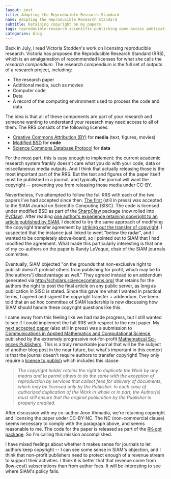 ```yaml
---
layout: post
title: Adopting the Reproducible Research Standard
name: Adopting the Reproducible Research Standard
subtitle: Retaining copyright on my papers
tags: reproducible-research scientific-publishing open-access publications
categories: blog
---
```



Back in July, I read Victoria Stodden's work on licensing reproducible
research.  Victoria has proposed the Reproducible Research Standard (RRS),
which is an amalgamation of recommended licenses for what she calls the
*research compendium*.  The research compendium is the full set of outputs of a
research project, including:

 - The research paper
 - Additional media, such as movies
 - Computer code
 - Data
 - A record of the computing environment used to process the code and data
 
The idea is that all of these components are part of your research and someone
wanting to understand your research may need access to all of them.  The RRS
consists of the following licenses:

 - [Creative Commons Attribution (BY)](http://creativecommons.org/licenses/by/3.0/) for **media** (text, figures, movies)
 - [Modified BSD](http://en.wikipedia.org/wiki/BSD_licenses%233-clause_license_.28.22New_BSD_License.22_or_.22Modified_BSD_License.22.29) for **code**
 - [Science Commons Database Protocol](http://sciencecommons.org/resources/faq/database-protocol) for **data**
 
 For the most part, this is easy enough to implement: the current academic
 research system frankly doesn't care what you do with your code, data or
 miscellaneous media outputs.  And I think that actually releasing those is
 the most important part of the RRS.
 But the text and figures of the paper itself
 must be published in a journal, and typically the journal will want the
 copyright -- preventing you from releasing those media under CC-BY.
 
Nevertheless, I've attempted to follow the full RRS with each of the two papers
I've had accepted since then.  [The first](http://arxiv.org/abs/1111.3499)
(still in press) was accepted to the SIAM Journal on Scientific Computing
(SISC).  The code is licensed under modified BSD as part of the
[SharpClaw](https://github.com/clawpack/sharpclaw) package (now rolled into
[PyClaw](https://github.com/clawpack/pyclaw)). After reading [one author's
experience retaining copyright to an article published by
SIAM](http://adamdsmith.wordpress.com/2009/07/07/copyright-copywrong/), I
decided to try the same approach of modifying the copyright transfer agreement
by [striking out the transfer of
copyright](http://adamdsmith.wordpress.com/2009/07/07/copyright-copywrong/#jp-carousel-138).
I suspected that the instance just linked to went "below the radar", and I
wanted to be completely above-board, so I pointed out to SIAM that I had
modified the agreement.  What made this particularly interesting is that one of
my co-authors on the paper is Randy LeVeque, chair of the SIAM journals
committee.
 
Eventually, SIAM objected  "on the grounds that non-exclusive right to publish
doesn't prohibit
others from publishing for profit, which may be to [the authors'] disadvantage as
well."  They agreed instead to an addendum generated via
http://scholars.sciencecommons.org/ that retains for the authors the right to
post the final article on any public server, as long as publication in SISC is
stated.  Since this gave me what I wanted in practical terms, I agreed and
signed the copyright transfer + addendum.  I've been told that an ad hoc
committee of SIAM leadership is now discussing how SIAM should handle these
copyright questions like this.
 
I came away from this feeling like we had made progress, but I still wanted to
see if I could implement the full RRS with respect to the next paper.  My [next
accepted paper](http://arxiv.org/pdf/1201.3035v3.pdf) (also still in press) 
was a submission to [Communications in Applied Mathematics and
Computational Science](msp.org/camcos/), published by the extremely progressive
not-for-profit [Math­em­at­ic­al Sci­ences
Pub­lish­ers](http://msp.org/about/).  This is a truly remarkable journal that
will be the subject of another blog post in the near future, but what's
important in this context is that the journal doesn't require authors to
transfer copyright!  They only require a [license to
publish](http://msp.berkeley.edu/editorial/uploads/camcos/accepted/120712-Ketcheson/copyright.pdf)
which includes this clause:

>*The copyright holder retains the right to duplicate the Work by any means and to permit others to do the same with the exception of reproduction by services that collect fees for delivery of documents, which may be licensed only by the Publisher. In each case of authorized duplication of the Work in whole or in part, the Author(s) must still ensure that the original publication by the Publisher is properly credited.*

After discussion with my co-author Aron Ahmadia, we're retaining copyright and
licensing the paper under CC-BY-NC.  The NC (non-commercial clause) seems
necessary to comply with the paragraph above, and seems reasonable to me.  The
code for the paper is released as part of the [RK-opt
package](https://github.com/ketch/RK-opt).  So I'm calling this mission
accomplished.

I have mixed feelings about whether it makes sense for journals to let authors
keep copyright -- I can see some sense in SIAM's objection, and I think that
non-profit publishers need to protect enough of a revenue stream to support
their activities.  I think it is better that that revenue come from (low-cost)
subscriptions than from author fees.  It will be interesting to see where
SIAM's policy falls.
